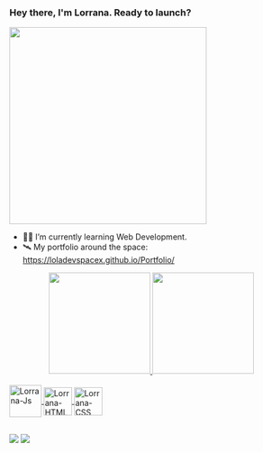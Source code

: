 ### Hey there, I'm Lorrana. Ready to launch?
<img src="https://i.pinimg.com/originals/39/7e/84/397e84f7b045a4164b044b01ace8e9bb.gif" width="350">

- 👩‍💻 I’m currently learning Web Development.
- 🛰️ My portfolio around the space: https://loladevspacex.github.io/Portfolio/

<div align="center">
  <a href="https://github.com/loladevspacex">
  <img height="180em" src="https://github-readme-stats.vercel.app/api?username=loladevspacex&show_icons=true&theme=buefy&include_all_commits=true&count_private=true"/>
  <img height="180em" src="https://github-readme-stats.vercel.app/api/top-langs/?username=loladevspacex&layout=compact&langs_count=7&theme=buefy"/>
</div>
<div style="display: inline_block"><br>
  <img align="center" alt="Lorrana-Js" height="57" width="57" src="https://cdn-icons-png.flaticon.com/512/2721/2721272.png">
  <img align="center" alt="Lorrana-HTML" height="50" width="50" src="https://cdn-icons-png.flaticon.com/512/1197/1197396.png">
  <img align="center" alt="Lorrana-CSS" height="50" width="50" src="https://img-premium.flaticon.com/png/512/5205/premium/5205434.png?token=exp=1633287325~hmac=b3e2dbeb1e3b118eb364e12827c4a2ba">
</div>
  
   ##
  
  <div> 
  <a href = "mailto:lorraana.carvaalho@hotmail.com"><img src="https://img.shields.io/badge/-Hotmail-0078D4?style=flat-square&logo=microsoft-outlook&logoColor=white" target="_blank"></a>
  <a href="https://www.linkedin.com/in/lorrana-carvalho/" target="_blank"><img src="https://img.shields.io/badge/-LinkedIn-blue?style=flat-square&logo=Linkedin&logoColor=white" target="_blank"></a> 
  </div>
